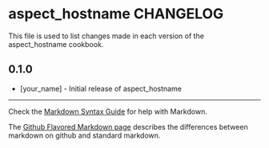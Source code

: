 # aspect_hostname CHANGELOG

This file is used to list changes made in each version of the aspect_hostname cookbook.

## 0.1.0
- [your_name] - Initial release of aspect_hostname

- - -
Check the [Markdown Syntax Guide](http://daringfireball.net/projects/markdown/syntax) for help with Markdown.

The [Github Flavored Markdown page](http://github.github.com/github-flavored-markdown/) describes the differences between markdown on github and standard markdown.
